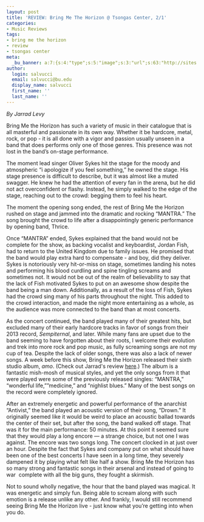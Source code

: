 ```yaml
---
layout: post
title: 'REVIEW: Bring Me The Horizon @ Tsongas Center, 2/1'
categories:
- Music Reviews
tags:
- bring me the horizon
- review
- tsongas center
meta:
  _bu_banner: a:7:{s:4:"type";s:5:"image";s:3:"url";s:63:"http://sites.bu.edu/wtbu/files/2019/02/bring-me-the-horizon-press-2015-770x470.jpg";s:3:"alt";s:0:"";s:7:"post_id";s:4:"3640";s:4:"html";s:0:"";s:8:"position";s:12:"contentWidth";s:7:"caption";s:0:"";}
author:
  login: salvucci
  email: salvucci@bu.edu
  display_name: salvucci
  first_name: ''
  last_name: ''
---
```

_By Jarrad Levy_

Bring Me the Horizon has such a variety of music in their catalogue that is all masterful and passionate in its own way. Whether it be hardcore, metal, rock, or pop - it is all done with a vigor and passion usually unseen in a band that does performs only one of those genres. This presence was not lost in the band’s on-stage performance.

The moment lead singer Oliver Sykes hit the stage for the moody and atmospheric “i apologize if you feel something,” he owned the stage. His stage presence is difficult to describe, but it was almost like a muted swagger. He knew he had the attention of every fan in the arena, but he did not act overconfident or flashy. Instead, he simply walked to the edge of the stage, reaching out to the crowd: begging them to feel his heart.

The moment the opening song ended, the rest of Bring Me the Horizon rushed on stage and jammed into the dramatic and rocking “MANTRA.” The song brought the crowd to life after a disappointingly generic performance by opening band, Thrice.

Once “MANTRA” ended, Sykes explained that the band would not be complete for the show, as backing vocalist and keyboardist, Jordan Fish, had to return to the United Kingdom due to family issues. He promised that the band would play extra hard to compensate - and boy, did they deliver. Sykes is notoriously very hit-or-miss on stage, sometimes landing his notes and performing his blood curdling and spine tingling screams and sometimes not. It would not be out of the realm of believability to say that the lack of Fish motivated Sykes to put on an awesome show despite the band being a man down. Additionally, as a result of the loss of Fish, Sykes had the crowd sing many of his parts throughout the night. This added to the crowd interaction, and made the night more entertaining as a whole, as the audience was more connected to the band than at most concerts.

As the concert continued, the band played many of their greatest hits, but excluded many of their early hardcore tracks in favor of songs from their 2013 record, _Sempiternal_, and later. While many fans are upset due to the band seeming to have forgotten about their roots, I welcome their evolution and trek into more rock and pop music, as fully screaming songs are not my cup of tea. Despite the lack of older songs, there was also a lack of newer songs. A week before this show, Bring Me the Horizon released their sixth studio album, _amo_. (Check out Jarrad's review [here](http://sites.bu.edu/wtbu/2019/01/29/album-review-bring-me-the-horizon-amo/).) The album is a fantastic mish-mosh of musical styles, and yet the only songs from it that were played were some of the previously released singles: “MANTRA,” “wonderful life,””medicine,” and “nighlist blues.” Many of the best songs on the record were completely ignored.

After an extremely energetic and powerful performance of the anarchist “Antivist,” the band played an acoustic version of their song, “Drown.” It originally seemed like it would be weird to place an acoustic ballad towards the center of their set, but after the song, the band walked off stage. That was it for the main performance: 50 minutes. At this point it seemed sure that they would play a long encore — a strange choice, but not one I was against. The encore was two songs long. The concert clocked in at just over an hour. Despite the fact that Sykes and company put on what should have been one of the best concerts I have seen in a long time, they severely dampened it by playing what felt like half a show. Bring Me the Horizon has so many strong and fantastic songs in their arsenal and instead of going to war  complete with all the big guns, they fought a skirmish.

Not to sound wholly negative, the hour that the band played was magical. It was energetic and simply fun. Being able to scream along with such emotion is a release unlike any other. And frankly, I would still recommend seeing Bring Me the Horizon live - just know what you’re getting into when you do.